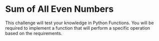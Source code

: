 # Sum of All Even Numbers

This challenge will test your knowledge in Python Functions. You will be required to implement a function that will perform a specific operation based on the requirements.